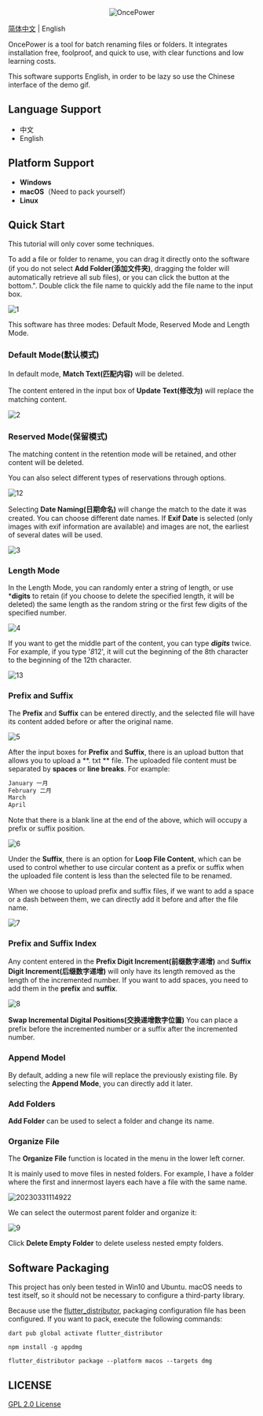 <div align=center><img alt="OncePower" src="https://github.com/ilgnefz/once_power/blob/master/doc/logo.png"></div>

[简体中文](./README.md) | English

OncePower is a tool for batch renaming files or folders. It integrates installation free, foolproof, and quick to use, with clear functions and low learning costs.

This software supports English, in order to be lazy so use the Chinese interface of the demo gif.

## Language Support

- 中文
- English

## Platform Support

- **Windows**
- **macOS**（Need to pack yourself）
- **Linux**

## Quick Start

This tutorial will only cover some techniques.

To add a file or folder to rename, you can drag it directly onto the software (if you do not select **Add Folder(添加文件夹)**, dragging the folder will automatically retrieve all sub files), or you can click the button at the bottom.". Double click the file name to quickly add the file name to the input box.

![1](https://github.com/ilgnefz/once_power/blob/master/doc/1.gif)

This software has three modes: Default Mode, Reserved Mode and Length Mode.

### Default Mode(默认模式)

In default mode, **Match Text(匹配内容)** will be deleted.

The content entered in the input box of **Update Text(修改为)** will replace the matching content.

![2](https://github.com/ilgnefz/once_power/blob/master/doc/2.gif)

### Reserved Mode(保留模式)

The matching content in the retention mode will be retained, and other content will be deleted.

You can also select different types of reservations through options.

![12](https://github.com/ilgnefz/once_power/blob/master/doc/12.gif)

Selecting  **Date Naming(日期命名)** will change the match to the date it was created. You can choose different date names. If **Exif Date** is selected (only images with exif information are available) and images are not, the earliest of several dates will be used.

![3](https://github.com/ilgnefz/once_power/blob/master/doc/3.gif)

### Length Mode

In the Length Mode, you can randomly enter a string of length, or use ***digits** to retain (if you choose to delete the specified length, it will be deleted) the same length as the random string or the first few digits of the specified number.

![4](https://github.com/ilgnefz/once_power/blob/master/doc/4.gif)

If you want to get the middle part of the content, you can type ***digits*** twice. For example, if you type '*8*12', it will cut the beginning of the 8th character to the beginning of the 12th character.

![13](https://github.com/ilgnefz/once_power/blob/master/doc/13.gif)

### Prefix and Suffix

The **Prefix** and **Suffix** can be entered directly, and the selected file will have its content added before or after the original name.

![5](https://github.com/ilgnefz/once_power/blob/master/doc/5.gif)

After the input boxes for **Prefix** and **Suffix**, there is an upload button that allows you to upload a **. txt ** file. The uploaded file content must be separated by **spaces** or **line breaks**. For example:

```txt
January 一月
February 二月
March
April

```

Note that there is a blank line at the end of the above, which will occupy a prefix or suffix position.

![6](https://github.com/ilgnefz/once_power/blob/master/doc/6.gif)

Under the **Suffix**, there is an option for **Loop File Content**, which can be used to control whether to use circular content as a prefix or suffix when the uploaded file content is less than the selected file to be renamed.

When we choose to upload prefix and suffix files, if we want to add a space or a dash between them, we can directly add it before and after the file name.

![7](https://github.com/ilgnefz/once_power/blob/master/doc/7.gif)

### Prefix and Suffix Index

Any content entered in the **Prefix Digit Increment(前缀数字递增)** and **Suffix Digit Increment(后缀数字递增)** will only have its length removed as the length of the incremented number. If you want to add spaces, you need to add them in the **prefix** and **suffix**.

![8](https://github.com/ilgnefz/once_power/blob/master/doc/8.gif)

**Swap Incremental Digital Positions(交换递增数字位置)** You can place a prefix before the incremented number or a suffix after the incremented number.

### Append Model

By default, adding a new file will replace the previously existing file. By selecting the **Append Mode**, you can directly add it later.

### Add Folders

**Add Folder** can be used to select a folder and change its name.

### Organize File

The **Organize File** function is located in the menu in the lower left corner.

It is mainly used to move files in nested folders. For example, I have a folder where the first and innermost layers each have a file with the same name.

![20230331114922](https://github.com/ilgnefz/once_power/blob/master/doc/20230331114922.png)

We can select the outermost parent folder and organize it:

![9](https://github.com/ilgnefz/once_power/blob/master/doc/9.gif)

Click **Delete Empty Folder** to delete useless nested empty folders.

## Software Packaging

This project has only been tested in Win10 and Ubuntu. macOS needs to test itself, so it should not be necessary to configure a third-party library.

Because use the [flutter_distributor](https://distributor.leanflutter.org/zh/docs/getting-started), packaging configuration file has been configured. If you want to pack, execute the following commands:

```
dart pub global activate flutter_distributor
```

```
npm install -g appdmg
```

```
flutter_distributor package --platform macos --targets dmg
```

## LICENSE

[GPL 2.0 License](https://github.com/ilgnefz/once_power/blob/master/LICENSE)
